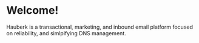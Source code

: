 # Welcome!

Hauberk is a transactional, marketing, and inbound email platform focused on reliability, and simlpifying DNS management.
